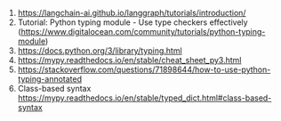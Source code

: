 1. https://langchain-ai.github.io/langgraph/tutorials/introduction/
2. Tutorial: Python typing module - Use type checkers effectively (https://www.digitalocean.com/community/tutorials/python-typing-module)
3. https://docs.python.org/3/library/typing.html
4. https://mypy.readthedocs.io/en/stable/cheat_sheet_py3.html
5. https://stackoverflow.com/questions/71898644/how-to-use-python-typing-annotated
6. Class-based syntax https://mypy.readthedocs.io/en/stable/typed_dict.html#class-based-syntax
